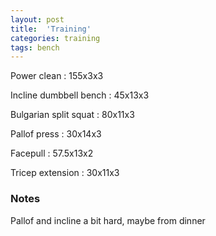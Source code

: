 ```yaml
---
layout: post
title:  'Training'
categories: training
tags: bench
---
```


Power clean : 155x3x3

Incline dumbbell bench : 45x13x3

Bulgarian split squat : 80x11x3

Pallof press  : 30x14x3

Facepull  : 57.5x13x2

Tricep extension  : 30x11x3


### Notes

Pallof and incline a bit hard, maybe from dinner
